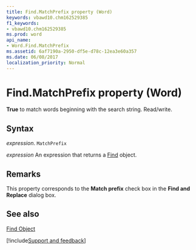 ```yaml
---
title: Find.MatchPrefix property (Word)
keywords: vbawd10.chm162529385
f1_keywords:
- vbawd10.chm162529385
ms.prod: word
api_name:
- Word.Find.MatchPrefix
ms.assetid: 6af7190a-2950-df5e-d78c-12ea3e60a357
ms.date: 06/08/2017
localization_priority: Normal
---
```



# Find.MatchPrefix property (Word)

 **True** to match words beginning with the search string. Read/write.


## Syntax

_expression_. `MatchPrefix`

 _expression_ An expression that returns a [Find](./Word.Find.md) object.


## Remarks

This property corresponds to the  **Match prefix** check box in the **Find and Replace** dialog box.


## See also


[Find Object](Word.Find.md)

[!include[Support and feedback](~/includes/feedback-boilerplate.md)]